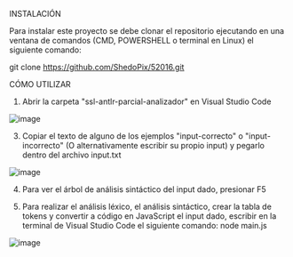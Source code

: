 INSTALACIÓN

Para instalar este proyecto se debe clonar el repositorio ejecutando en una ventana de comandos (CMD, POWERSHELL o terminal en Linux) el siguiente comando:

git clone https://github.com/ShedoPix/52016.git

CÓMO UTILIZAR

1. Abrir la carpeta "ssl-antlr-parcial-analizador" en Visual Studio Code

![image](https://github.com/user-attachments/assets/36511716-274c-4f42-8569-d9a9617c55fb)

3. Copiar el texto de alguno de los ejemplos "input-correcto" o "input-incorrecto" (O alternativamente escribir su propio input) y pegarlo dentro del archivo input.txt

![image](https://github.com/user-attachments/assets/26cfef9e-27aa-45d7-bac4-d3c3608498e5)


4. Para ver el árbol de análisis sintáctico del input dado, presionar F5

5. Para realizar el análisis léxico, el análisis sintáctico, crear la tabla de tokens y convertir a código en JavaScript el input dado, escribir en la terminal de Visual Studio Code el siguiente comando: node main.js

![image](https://github.com/user-attachments/assets/1355e603-1ed4-4969-825d-135a670ecbed)
